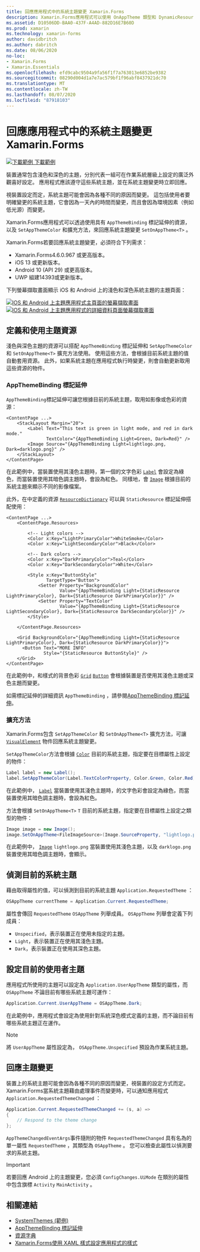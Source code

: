 ```yaml
---
title: 回應應用程式中的系統主題變更 Xamarin.Forms
description: Xamarin.Forms應用程式可以使用 OnAppTheme 類型和 DynamicResource 標記延伸來回應作業系統主題變更。
ms.assetid: D10506DD-BAA0-437F-A4AD-882D16E7B60D
ms.prod: xamarin
ms.technology: xamarin-forms
author: davidbritch
ms.author: dabritch
ms.date: 08/06/2020
no-loc:
- Xamarin.Forms
- Xamarin.Essentials
ms.openlocfilehash: efd9cabc9504a9fa56f1f7a763013e6852be9382
ms.sourcegitcommit: 08290d004d1a7e7ac579bf1f96abf8437921dc70
ms.translationtype: MT
ms.contentlocale: zh-TW
ms.lasthandoff: 08/07/2020
ms.locfileid: "87918103"
---
```

# <a name="respond-to-system-theme-changes-in-no-locxamarinforms-applications"></a>回應應用程式中的系統主題變更 Xamarin.Forms

[![下載範例](~/media/shared/download.png) 下載範例](https://docs.microsoft.com/samples/xamarin/xamarin-forms-samples/userinterface-systemthemesdemo/)

裝置通常包含淺色和深色的主題，分別代表一組可在作業系統層級上設定的廣泛外觀喜好設定。 應用程式應該遵守這些系統主題，並在系統主題變更時立即回應。

視裝置設定而定，系統主題可能會因為各種不同的原因而變更。 這包括使用者要明確變更的系統主題，它會因為一天內的時間而變更，而且會因為環境因素（例如低光源）而變更。

Xamarin.Forms應用程式可以透過使用具有 `AppThemeBinding` 標記延伸的資源，以及 `SetAppThemeColor` 和擴充方法，來回應系統主題變更 `SetOnAppTheme<T>` 。

Xamarin.Forms若要回應系統主題變更，必須符合下列需求：

- Xamarin.Forms4.6.0.967 或更高版本。
- iOS 13 或更新版本。
- Android 10 (API 29) 或更高版本。
- UWP 組建14393或更新版本。

下列螢幕擷取畫面顯示 iOS 和 Android 上的淺色和深色系統主題的主題頁面：

[![IOS 和 Android 上主題應用程式主頁面的螢幕擷取畫面](system-theme-changes-images/main-page-both-themes.png "主題應用程式的主頁面")](system-theme-changes-images/main-page-both-themes-large.png#lightbox "主題應用程式的主頁面") 
[ ![IOS 和 Android 上主題應用程式的詳細資料頁面螢幕擷取畫面](system-theme-changes-images/detail-page-both-themes.png "主題應用程式的詳細資料頁面")](system-theme-changes-images/detail-page-both-themes-large.png#lightbox "主題應用程式的詳細資料頁面")

## <a name="define-and-consume-theme-resources"></a>定義和使用主題資源

淺色與深色主題的資源可以搭配 `AppThemeBinding` 標記延伸和 `SetAppThemeColor` 和 `SetOnAppTheme<T>` 擴充方法使用。 使用這些方法，會根據目前系統主題的值自動套用資源。 此外，如果系統主題在應用程式執行時變更，則會自動更新取用這些資源的物件。

### <a name="appthemebinding-markup-extension"></a>AppThemeBinding 標記延伸

`AppThemeBinding`標記延伸可讓您根據目前的系統主題，取用如影像或色彩的資源：

```xaml
<ContentPage ...>
    <StackLayout Margin="20">
        <Label Text="This text is green in light mode, and red in dark mode."
               TextColor="{AppThemeBinding Light=Green, Dark=Red}" />
        <Image Source="{AppThemeBinding Light=lightlogo.png, Dark=darklogo.png}" />
    </StackLayout>
</ContentPage>
```

在此範例中，當裝置使用其淺色主題時，第一個的文字色彩 [`Label`](xref:Xamarin.Forms.Label) 會設定為綠色，而當裝置使用其暗色調主題時，會設為紅色。 同樣地，會 [`Image`](xref:Xamarin.Forms.Image) 根據目前的系統主題來顯示不同的影像檔案。

此外，在中定義的資源 [`ResourceDictionary`](xref:Xamarin.Forms.ResourceDictionary) 可以與 `StaticResource` 標記延伸搭配使用：

```xaml
<ContentPage ...>
    <ContentPage.Resources>

        <!-- Light colors -->
        <Color x:Key="LightPrimaryColor">WhiteSmoke</Color>
        <Color x:Key="LightSecondaryColor">Black</Color>

        <!-- Dark colors -->
        <Color x:Key="DarkPrimaryColor">Teal</Color>
        <Color x:Key="DarkSecondaryColor">White</Color>

        <Style x:Key="ButtonStyle"
               TargetType="Button">
            <Setter Property="BackgroundColor"
                    Value="{AppThemeBinding Light={StaticResource LightPrimaryColor}, Dark={StaticResource DarkPrimaryColor}}" />
            <Setter Property="TextColor"
                    Value="{AppThemeBinding Light={StaticResource LightSecondaryColor}, Dark={StaticResource DarkSecondaryColor}}" />
        </Style>

    </ContentPage.Resources>

    <Grid BackgroundColor="{AppThemeBinding Light={StaticResource LightPrimaryColor}, Dark={StaticResource DarkPrimaryColor}}">
      <Button Text="MORE INFO"
              Style="{StaticResource ButtonStyle}" />
    </Grid>    
</ContentPage>    
```

在此範例中，和樣式的背景色彩 [`Grid`](xref:Xamarin.Forms.Grid) [`Button`](xref:Xamarin.Forms.Button) 會根據裝置是否使用其淺色主題或深色主題而變更。

如需標記延伸的詳細資訊 `AppThemeBinding` ，請參閱[AppThemeBinding 標記延伸](~/xamarin-forms/xaml/markup-extensions/consuming.md#appthemebinding-markup-extension)。

### <a name="extension-methods"></a>擴充方法

Xamarin.Forms包含 `SetAppThemeColor` 和 `SetOnAppTheme<T>` 擴充方法，可讓 [`VisualElement`](xref:Xamarin.Forms.VisualElement) 物件回應系統主題變更。

`SetAppThemeColor`方法會根據 [`Color`](xref:Xamarin.Forms.Color) 目前的系統主題，指定要在目標屬性上設定的物件：

```csharp
Label label = new Label();
label.SetAppThemeColor(Label.TextColorProperty, Color.Green, Color.Red);
```

在此範例中， [`Label`](xref:Xamarin.Forms.Label) 當裝置使用其淺色主題時，的文字色彩會設定為綠色，而當裝置使用其暗色調主題時，會設為紅色。

方法會根據 `SetOnAppTheme<T>` `T` 目前的系統主題，指定要在目標屬性上設定之類型的物件：

```csharp
Image image = new Image();
image.SetOnAppTheme<FileImageSource>(Image.SourceProperty, "lightlogo.png", "darklogo.png");
```

在此範例中， [`Image`](xref:Xamarin.Forms.Image) `lightlogo.png` 當裝置使用其淺色主題，以及 `darklogo.png` 裝置使用其暗色調主題時，會顯示。

## <a name="detect-the-current-system-theme"></a>偵測目前的系統主題

藉由取得屬性的值，可以偵測到目前的系統主題 `Application.RequestedTheme` ：

```csharp
OSAppTheme currentTheme = Application.Current.RequestedTheme;
```

屬性會傳回 `RequestedTheme` `OSAppTheme` 列舉成員。 `OSAppTheme` 列舉會定義下列成員：

- `Unspecified`，表示裝置正在使用未指定的主題。
- `Light`，表示裝置正在使用其淺色主題。
- `Dark`，表示裝置正在使用其深色主題。

## <a name="set-the-current-user-theme"></a>設定目前的使用者主題

應用程式所使用的主題可以設定為 `Application.UserAppTheme` 類型的屬性，而 `OSAppTheme` 不論目前有哪些系統主題可運作：

```csharp
Application.Current.UserAppTheme = OSAppTheme.Dark;
```

在此範例中，應用程式會設定為使用針對系統深色模式定義的主題，而不論目前有哪些系統主題正在運作。

> [!NOTE]
> 將 `UserAppTheme` 屬性設定為， `OSAppTheme.Unspecified` 預設為作業系統主題。

## <a name="react-to-theme-changes"></a>回應主題變更

裝置上的系統主題可能會因為各種不同的原因而變更，視裝置的設定方式而定。 Xamarin.Forms當系統主題藉由處理事件而變更時，可以通知應用程式 `Application.RequestedThemeChanged` ：

```csharp
Application.Current.RequestedThemeChanged += (s, a) =>
{
    // Respond to the theme change
};
```

`AppThemeChangedEventArgs`事件隨附的物件 `RequestedThemeChanged` 具有名為的單一屬性 `RequestedTheme` ，其類型為 `OSAppTheme` 。 您可以檢查此屬性以偵測要求的系統主題。

> [!IMPORTANT]
> 若要回應 Android 上的主題變更，您必須 `ConfigChanges.UiMode` 在類別的屬性中包含旗標 `Activity` `MainActivity` 。

## <a name="related-links"></a>相關連結

- [SystemThemes (範例) ](https://docs.microsoft.com/samples/xamarin/xamarin-forms-samples/userinterface-systemthemesdemo/)
- [AppThemeBinding 標記延伸](~/xamarin-forms/xaml/markup-extensions/consuming.md#appthemebinding-markup-extension)
- [資源字典](~/xamarin-forms/xaml/resource-dictionaries.md)
- [Xamarin.Forms使用 XAML 樣式設定應用程式的樣式](~/xamarin-forms/user-interface/styles/xaml/index.md)
